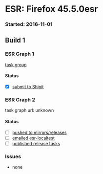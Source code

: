 # ESR: Firefox 45.5.0esr

### Started: 2016-11-01

## Build 1

### ESR Graph 1
[task group](https://tools.taskcluster.net/push-inspector/#/ysRRt9SJTTKC2DgZSv7xXg)

#### Status
- [x] [submit to Shipit](https://wiki.mozilla.org/Release:Release_Automation_on_Mercurial:Starting_a_Release#Submit_to_Ship_It)

### ESR Graph 2
task graph url: unknown

#### Status
- [ ] [pushed to mirrors/releases](../how-tos/relpro.md#2-push-to-releases-dir-mirrors)
- [ ] [emailed esr-localtest](../how-tos/relpro.md#1-email-drivers-re-release-live-on-test-channel)
- [ ] [published release tasks](../how-tos/relpro.md#3-publish-release)

### Issues
- none


